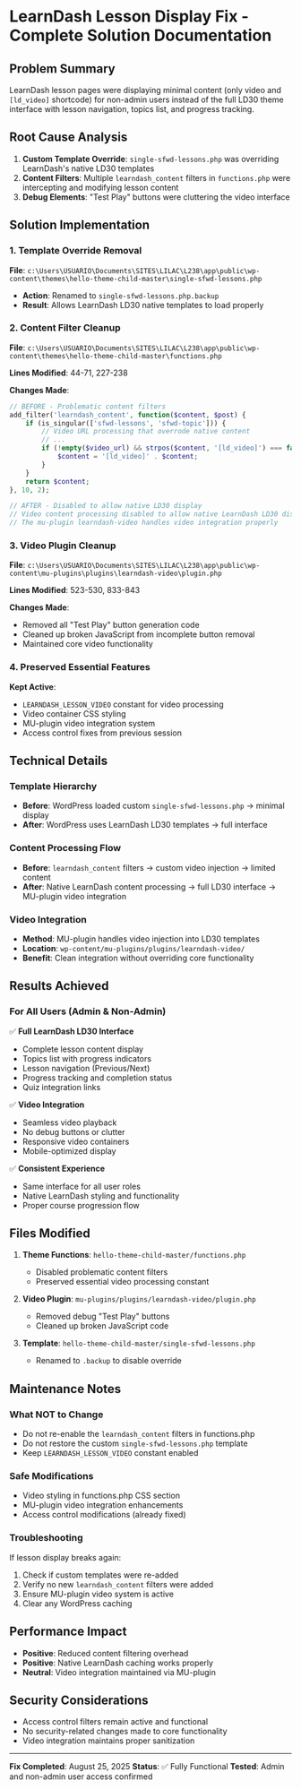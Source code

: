 # LearnDash Lesson Display Fix - Complete Solution Documentation

## Problem Summary
LearnDash lesson pages were displaying minimal content (only video and `[ld_video]` shortcode) for non-admin users instead of the full LD30 theme interface with lesson navigation, topics list, and progress tracking.

## Root Cause Analysis
1. **Custom Template Override**: `single-sfwd-lessons.php` was overriding LearnDash's native LD30 templates
2. **Content Filters**: Multiple `learndash_content` filters in `functions.php` were intercepting and modifying lesson content
3. **Debug Elements**: "Test Play" buttons were cluttering the video interface

## Solution Implementation

### 1. Template Override Removal
**File**: `c:\Users\USUARIO\Documents\SITES\LILAC\L238\app\public\wp-content\themes\hello-theme-child-master\single-sfwd-lessons.php`
- **Action**: Renamed to `single-sfwd-lessons.php.backup`
- **Result**: Allows LearnDash LD30 native templates to load properly
 
### 2. Content Filter Cleanup
**File**: `c:\Users\USUARIO\Documents\SITES\LILAC\L238\app\public\wp-content\themes\hello-theme-child-master\functions.php`

**Lines Modified**: 44-71, 227-238

**Changes Made**:
```php
// BEFORE - Problematic content filters
add_filter('learndash_content', function($content, $post) {
    if (is_singular(['sfwd-lessons', 'sfwd-topic'])) {
        // Video URL processing that overrode native content
        // ...
        if (!empty($video_url) && strpos($content, '[ld_video]') === false) {
            $content = '[ld_video]' . $content;
        }
    }
    return $content;
}, 10, 2);

// AFTER - Disabled to allow native LD30 display
// Video content processing disabled to allow native LearnDash LD30 display
// The mu-plugin learndash-video handles video integration properly
```

### 3. Video Plugin Cleanup
**File**: `c:\Users\USUARIO\Documents\SITES\LILAC\L238\app\public\wp-content\mu-plugins\plugins\learndash-video\plugin.php`

**Lines Modified**: 523-530, 833-843

**Changes Made**:
- Removed all "Test Play" button generation code
- Cleaned up broken JavaScript from incomplete button removal
- Maintained core video functionality

### 4. Preserved Essential Features
**Kept Active**:
- `LEARNDASH_LESSON_VIDEO` constant for video processing
- Video container CSS styling
- MU-plugin video integration system
- Access control fixes from previous session

## Technical Details

### Template Hierarchy
- **Before**: WordPress loaded custom `single-sfwd-lessons.php` → minimal display
- **After**: WordPress uses LearnDash LD30 templates → full interface

### Content Processing Flow
- **Before**: `learndash_content` filters → custom video injection → limited content
- **After**: Native LearnDash content processing → full LD30 interface → MU-plugin video integration

### Video Integration
- **Method**: MU-plugin handles video injection into LD30 templates
- **Location**: `wp-content/mu-plugins/plugins/learndash-video/`
- **Benefit**: Clean integration without overriding core functionality

## Results Achieved

### For All Users (Admin & Non-Admin)
✅ **Full LearnDash LD30 Interface**
- Complete lesson content display
- Topics list with progress indicators
- Lesson navigation (Previous/Next)
- Progress tracking and completion status
- Quiz integration links

✅ **Video Integration**
- Seamless video playback
- No debug buttons or clutter
- Responsive video containers
- Mobile-optimized display

✅ **Consistent Experience**
- Same interface for all user roles
- Native LearnDash styling and functionality
- Proper course progression flow

## Files Modified

1. **Theme Functions**: `hello-theme-child-master/functions.php`
   - Disabled problematic content filters
   - Preserved essential video processing constant

2. **Video Plugin**: `mu-plugins/plugins/learndash-video/plugin.php`
   - Removed debug "Test Play" buttons
   - Cleaned up broken JavaScript code

3. **Template**: `hello-theme-child-master/single-sfwd-lessons.php`
   - Renamed to `.backup` to disable override

## Maintenance Notes

### What NOT to Change
- Do not re-enable the `learndash_content` filters in functions.php
- Do not restore the custom `single-sfwd-lessons.php` template
- Keep `LEARNDASH_LESSON_VIDEO` constant enabled

### Safe Modifications
- Video styling in functions.php CSS section
- MU-plugin video integration enhancements
- Access control modifications (already fixed)

### Troubleshooting
If lesson display breaks again:
1. Check if custom templates were re-added
2. Verify no new `learndash_content` filters were added
3. Ensure MU-plugin video system is active
4. Clear any WordPress caching

## Performance Impact
- **Positive**: Reduced content filtering overhead
- **Positive**: Native LearnDash caching works properly
- **Neutral**: Video integration maintained via MU-plugin

## Security Considerations
- Access control filters remain active and functional
- No security-related changes made to core functionality
- Video integration maintains proper sanitization

---

**Fix Completed**: August 25, 2025
**Status**: ✅ Fully Functional
**Tested**: Admin and non-admin user access confirmed
